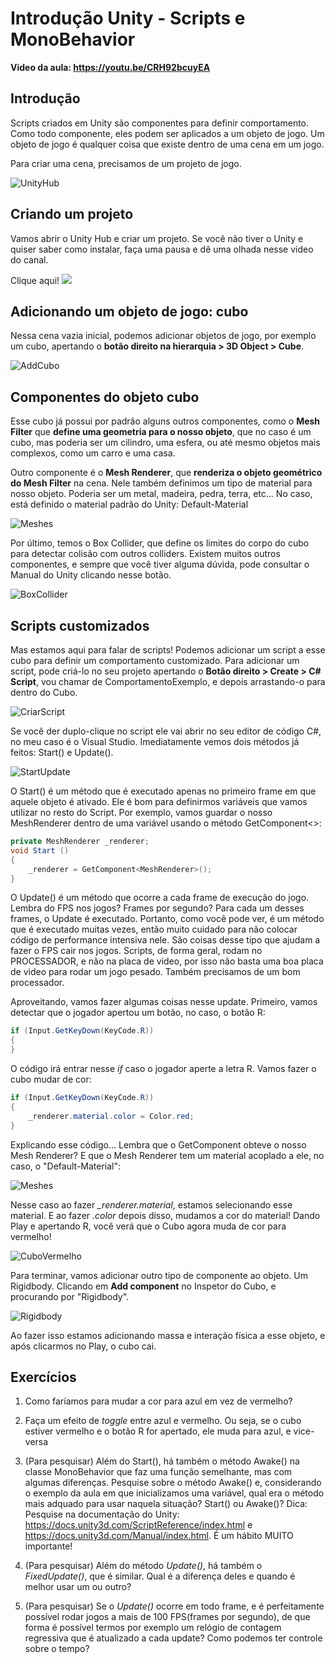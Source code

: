 # Introdução Unity - Scripts e MonoBehavior

**Video da aula: https://youtu.be/CRH92bcuyEA**

## Introdução

Scripts criados em Unity são componentes para definir comportamento. Como todo componente, eles podem ser aplicados a um objeto de jogo. 
Um objeto de jogo é qualquer coisa que existe dentro de uma cena em um jogo.

Para criar uma cena, precisamos de um projeto de jogo. 

![UnityHub](unity_hub.png)

## Criando um projeto

Vamos abrir o Unity Hub e criar um projeto. Se você não tiver o Unity e quiser saber como instalar, faça uma pausa e dê uma olhada nesse video do canal. 

Clique aqui!
[<img src="http://i3.ytimg.com/vi/-LXioG33sN0/maxresdefault.jpg">](https://youtu.be/-LXioG33sN0)




## Adicionando um objeto de jogo: cubo

Nessa cena vazia inicial, podemos adicionar objetos de jogo, por exemplo um cubo, apertando o **botão direito na hierarquia > 3D Object > Cube**.

![AddCubo](adicionar_cubo.png)

## Componentes do objeto cubo

Esse cubo já possui por padrão alguns outros componentes, como o **Mesh Filter** que **define uma geometria para o nosso objeto**, que no caso é um cubo,
mas poderia ser um cilindro, uma esfera, ou até mesmo objetos mais complexos, como um carro e uma casa. 

Outro componente é o **Mesh Renderer**, que **renderiza o objeto geométrico do Mesh Filter** na cena. Nele também definimos um tipo de material para nosso objeto. Poderia ser um metal, madeira, pedra, terra, etc... No caso, está definido o material padrão do Unity: Default-Material

![Meshes](meshes.png)

Por último, temos o Box Collider, que define os limites do corpo do cubo para detectar colisão com outros colliders. Existem muitos outros componentes, e sempre que você tiver alguma dúvida, pode consultar o Manual do Unity clicando nesse botão.

![BoxCollider](boxcollider.PNG)


## Scripts customizados

Mas estamos aqui para falar de scripts! Podemos adicionar um script a esse cubo para definir um comportamento customizado. Para adicionar um script, pode criá-lo no seu projeto apertando o **Botão direito > Create > C# Script**, vou chamar de ComportamentoExemplo, e depois arrastando-o para dentro do Cubo.

![CriarScript](criar_script.png)


Se você der duplo-clique no script ele vai abrir no seu editor de código C#, no meu caso é o Visual Studio. Imediatamente vemos dois métodos já feitos: Start() e Update().

![StartUpdate](start_update.png)


O Start() é um método que é executado apenas no primeiro frame em que aquele objeto é ativado. Ele é bom para definirmos variáveis que vamos utilizar no resto do Script. Por exemplo, vamos guardar o nosso MeshRenderer dentro de uma variável usando o método GetComponent<>:

```cs
private MeshRenderer _renderer;
void Start () 
{
    _renderer = GetComponent<MeshRenderer>();
}
```

O Update() é um método que ocorre a cada frame de execução do jogo. Lembra do FPS nos jogos? Frames por segundo? Para cada um desses frames, o Update é executado. Portanto, como você pode ver, é um método que é executado muitas vezes, então muito cuidado para não colocar código de performance intensiva nele. São coisas desse tipo que ajudam a fazer o FPS cair nos jogos. Scripts, de forma geral, rodam no PROCESSADOR, e não na placa de video, por isso não basta uma boa placa de video para rodar um jogo pesado. Também precisamos de um bom processador.

Aproveitando, vamos fazer algumas coisas nesse update. Primeiro, vamos detectar que o jogador apertou um botão, no caso, o botão R:

```cs
if (Input.GetKeyDown(KeyCode.R))
{
}
```

O código irá entrar nesse *if* caso o jogador aperte a letra R. Vamos fazer o cubo mudar de cor:

```cs
if (Input.GetKeyDown(KeyCode.R))
{
    _renderer.material.color = Color.red;
}
```

Explicando esse código... Lembra que o GetComponent obteve o nosso Mesh Renderer? E que o Mesh Renderer tem um material acoplado a ele, no caso, o "Default-Material":

![Meshes](meshes.png)

Nesse caso ao fazer *_renderer.material*, estamos selecionando esse material. E ao fazer *.color* depois disso, mudamos a cor do material!
Dando Play e apertando R, você verá que o Cubo agora muda de cor para vermelho!

![CuboVermelho](cubo_vermelho.png)



Para terminar, vamos adicionar outro tipo de componente ao objeto. Um Rigidbody. Clicando em **Add component** no Inspetor do Cubo, e procurando por "Rigidbody". 

![Rigidbody](rigidbody.png)

Ao fazer isso estamos adicionando massa e interação física a esse objeto, e após clicarmos no Play, o cubo cai.





## Exercícios

1. Como faríamos para mudar a cor para azul em vez de vermelho?

2. Faça um efeito de *toggle* entre azul e vermelho. Ou seja, se o cubo estiver vermelho e o botão R for apertado, ele muda para azul, e vice-versa

3. (Para pesquisar) Além do Start(), há também o método Awake() na classe MonoBehavior que faz uma função semelhante, mas com algumas diferenças. Pesquise sobre o método Awake() e, considerando o exemplo da aula em que inicializamos uma variável, qual era o método mais adquado para usar naquela situação? Start() ou Awake()? 
Dica: Pesquise na documentação do Unity: https://docs.unity3d.com/ScriptReference/index.html e https://docs.unity3d.com/Manual/index.html. É um hábito MUITO importante!

4. (Para pesquisar) Além do método *Update()*, há também o *FixedUpdate()*, que é similar. Qual é a diferença deles e quando é melhor usar um ou outro?

5. (Para pesquisar) Se o *Update()* ocorre em todo frame, e é perfeitamente possível rodar jogos a mais de 100 FPS(frames por segundo), de que forma é possível termos por exemplo um relógio de contagem regressiva que é atualizado a cada update? Como podemos ter controle sobre o tempo?
